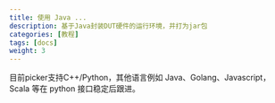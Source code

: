 ```yaml
---
title: 使用 Java ...
description: 基于Java封装DUT硬件的运行环境，并打为jar包
categories: [教程]
tags: [docs]
weight: 3
---
```


目前picker支持C++/Python，其他语言例如 Java、Golang、Javascript，Scala 等在 python 接口稳定后跟进。
